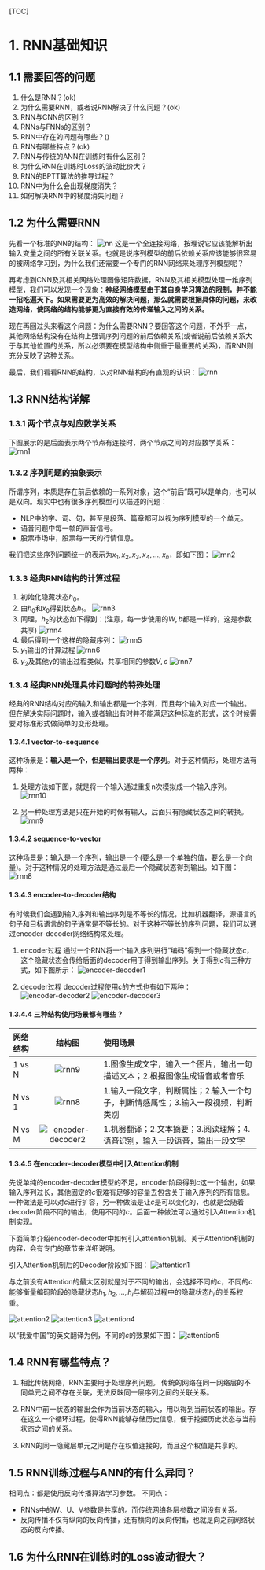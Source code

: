 [TOC]

# 1. RNN基础知识

## 1.1 需要回答的问题

1. 什么是RNN？(ok)
2. 为什么需要RNN，或者说RNN解决了什么问题？(ok)
3. RNN与CNN的区别？
4. RNNs与FNNs的区别？
5. RNN中存在的问题有哪些？()
6. RNN有哪些特点？(ok)
7. RNN与传统的ANN在训练时有什么区别？
8. 为什么RNN在训练时Loss的波动比价大？
9. RNN的BPTT算法的推导过程？
10. RNN中为什么会出现梯度消失？
11. 如何解决RNN中的梯度消失问题？

## 1.2 为什么需要RNN

先看一个标准的NN的结构：
![nn](./images/nn.png)
这是一个全连接网络，按理说它应该能解析出输入变量之间的所有关联关系。也就是说序列模型的前后依赖关系应该能够很容易的被网络学习到，为什么我们还需要一个专门的RNN网络来处理序列模型呢？

再考虑到CNN及其相关网络处理图像矩阵数据，RNN及其相关模型处理一维序列模型，我们可以发现一个现象：**神经网络模型由于其自身学习算法的限制，并不能一招吃遍天下。如果需要更为高效的解决问题，那么就需要根据具体的问题，来改造网络，使网络的结构能够更为直接有效的传递输入之间的关系。**

现在再回过头来看这个问题：为什么需要RNN？要回答这个问题，不外乎一点，其他网络结构没有在结构上强调序列问题的前后依赖关系(或者说前后依赖关系大于与其他位置的关系，所以必须要在模型结构中侧重于最重要的关系)，而RNN则充分反映了这种关系。

最后，我们看看RNN的结构，以对RNN结构的有直观的认识：
![rnn](./images/rnn.jpg)

## 1.3 RNN结构详解

### 1.3.1 两个节点与对应数学关系

下图展示的是后面表示两个节点有连接时，两个节点之间的对应数学关系：
![rnn1](./images/rnn1.jpg)

### 1.3.2 序列问题的抽象表示

所谓序列，本质是存在前后依赖的一系列对象，这个“前后”既可以是单向，也可以是双向。现实中也有很多序列模型可以描述的问题：

- NLP中的字、词、句，甚至是段落、篇章都可以视为序列模型的一个单元。
- 语音问题中每一帧的声音信号。
- 股票市场中，股票每一天的行情信息。

我们把这些序列问题统一的表示为$x_1,x_2,x_3,x_4,...,x_n$，即如下图：
![rnn2](./images/rnn2.jpg)

### 1.3.3 经典RNN结构的计算过程

1. 初始化隐藏状态$h_0$。
2. 由$h_0$和$x_0$得到状态$h_1$。
    ![rnn3](./images/rnn3.jpg)
3. 同理，$h_2$的状态如下得到：(注意，每一步使用的$W,b$都是一样的，这是参数共享)
    ![rnn4](./images/rnn4.jpg)
4. 最后得到一个这样的隐藏序列：
    ![rnn5](./images/rnn5.jpg)
5. $y_1$输出的计算过程
   ![rnn6](./images/rnn6.jpg)
6. $y_2$及其他y的输出过程类似，共享相同的参数$V,c$
   ![rnn7](./images/rnn7.jpg)

### 1.3.4 经典RNN处理具体问题时的特殊处理

经典的RNN结构对应的输入和输出都是一个序列，而且每个输入对应一个输出。但在解决实际问题时，输入或者输出有时并不能满足这种标准的形式，这个时候需要对标准形式做简单的变形处理。

#### 1.3.4.1 vector-to-sequence

这种场景是：**输入是一个，但是输出要求是一个序列**。对于这种情形，处理方法有两种：

1. 处理方法如下图，就是将一个输入通过重复n次模拟成一个输入序列。
![rnn10](./images/rnn10.jpg)

2. 另一种处理方法是只在开始的时候有输入，后面只有隐藏状态之间的转换。
![rnn9](./images/rnn9.jpg)

#### 1.3.4.2 sequence-to-vector

这种场景是：输入是一个序列，输出是一个(要么是一个单独的值，要么是一个向量)。对于这种情况的处理方法是通过最后一个隐藏状态得到输出。如下图：
![rnn8](./images/rnn8.jpg)

#### 1.3.4.3 encoder-to-decoder结构

有时候我们会遇到输入序列和输出序列是不等长的情况，比如机器翻译，源语言的句子和目标语言的句子通常是不等长的。对于这种不等长的序列问题，我们可以通过encoder-decoder网络结构来处理。

1. encoder过程
   通过一个RNN将一个输入序列进行“编码”得到一个隐藏状态$c$，这个隐藏状态会传给后面的decoder用于得到输出序列。关于得到$c$有三种方式，如下图所示：
   ![encoder-decoder1](./images/encoder-decoder1.jpg)

2. decoder过程
   decoder过程使用$c$的方式也有如下两种：
   ![encoder-decoder2](./images/encoder-decoder2.jpg)
   ![encoder-decoder3](./images/encoder-decoder3.jpg)

#### 1.3.4.4 三种结构使用场景都有哪些？

| 网络结构 | 结构图 | 使用场景 |
| :------ | :----: | :------------ |
| 1 vs N | ![rnn9](./images/rnn9.jpg) | 1.图像生成文字，输入一个图片，输出一句描述文本；2.根据图像生成语音或者音乐|
| N vs 1 | ![rnn8](./images/rnn8.jpg) | 1.输入一段文字，判断属性；2.输入一个句子，判断情感属性；3.输入一段视频，判断类别|
| N vs M | ![encoder-decoder2](./images/encoder-decoder2.jpg) | 1.机器翻译；2.文本摘要；3.阅读理解；4.语音识别，输入一段语音，输出一段文字|

#### 1.3.4.5 在encoder-decoder模型中引入Attention机制

先说单纯的encoder-decoder模型的不足，encoder阶段得到$c$这一个输出，如果输入序列过长，其他固定的$c$很难有足够的容量去包含关于输入序列的所有信息。一种做法是可以对$c$进行扩容，另一种做法是让$c$是可以变化的，也就是会随着decoder阶段不同的输出，使用不同的$c$。后面一种做法可以通过引入Attention机制实现。

下面简单介绍encoder-decoder中如何引入attention机制。关于Attention机制的内容，会有专门的章节来详细说明。

引入Attention机制后的Decoder阶段如下图：
![attention1](./images/attention1.jpg)

与之前没有Attention的最大区别就是对于不同的输出，会选择不同的$c$，不同的$c$能够衡量编码阶段的隐藏状态$h_1,h_2,...,h_i$与解码过程中的隐藏状态$h^{'}_i$的关系权重。

![attention2](./images/attention2.jpg)
![attention3](./images/attention3.jpg)
![attention4](./images/attention4.jpg)

以“我爱中国”的英文翻译为例，不同的$c$的效果如下图：
![attention5](./images/attention5.jpg)

## 1.4 RNN有哪些特点？

1. 相比传统网络，RNN主要用于处理序列问题。
   传统的网络在同一网络层的不同单元之间不存在关联，无法反映同一层序列之间的关联关系。

2. RNN中前一状态的输出会作为当前状态的输入，用以得到当前状态的输出。存在这么一个循环过程，使得RNN能够存储历史信息，便于挖掘历史状态与当前状态之间的关系。

3. RNN的同一隐藏层单元之间是存在权值连接的，而且这个权值是共享的。

## 1.5 RNN训练过程与ANN的有什么异同？

相同点：都是使用反向传播算法学习参数。
不同点：

- RNNs中的W、U、V参数是共享的。而传统网络各层参数之间没有关系。
- 反向传播不仅有纵向的反向传播，还有横向的反向传播，也就是向之前网络状态的反向传播。

## 1.6 为什么RNN在训练时的Loss波动很大？
